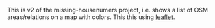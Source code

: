 This is v2 of the missing-housenumers project, i.e. shows a list of OSM areas/relations
on a map with colors. This this using [leaflet](https://leafletjs.com/).
